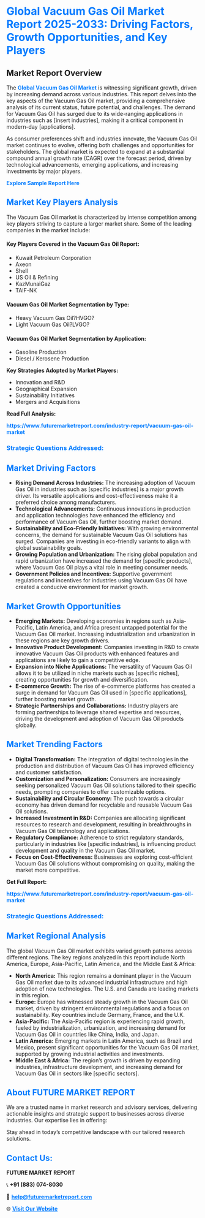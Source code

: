 <h1 style="color: #007BFF;">Global Vacuum Gas Oil Market Report 2025-2033: Driving Factors, Growth Opportunities, and Key Players</h1>

<section id="overview">
<h2>Market Report Overview</h2>
<p>The <a href="https://www.futuremarketreport.com/industry-report/vacuum-gas-oil-market" style="color: #007BFF; text-decoration: none;"><strong>Global Vacuum Gas Oil Market</strong></a> is witnessing significant growth, driven by increasing demand across various industries. This report delves into the key aspects of the Vacuum Gas Oil market, providing a comprehensive analysis of its current status, future potential, and challenges. The demand for Vacuum Gas Oil has surged due to its wide-ranging applications in industries such as [insert industries], making it a critical component in modern-day [applications].</p>
<p>As consumer preferences shift and industries innovate, the Vacuum Gas Oil market continues to evolve, offering both challenges and opportunities for stakeholders. The global market is expected to expand at a substantial compound annual growth rate (CAGR) over the forecast period, driven by technological advancements, emerging applications, and increasing investments by major players.</p>
</section>

<section id="overview">
<p><a href="https://www.futuremarketreport.com/request-sample/reportId=55495" style="color: #007BFF; text-decoration: none;"><strong>Explore Sample Report Here</strong></a></p>
</section>

<section id="key-players">
<h2 style="color: #007BFF;">Market Key Players Analysis</h2>
<p>The Vacuum Gas Oil market is characterized by intense competition among key players striving to capture a larger market share. Some of the leading companies in the market include:</p>
<h4>Key Players Covered in the Vacuum Gas Oil Report:</h4>
<ul><li>Kuwait Petroleum Corporation</li><li>Axeon</li><li>Shell</li><li>US Oil &amp; Refining</li><li>KazMunaiGaz</li><li>TAIF-NK</li></ul>
<h4>Vacuum Gas Oil Market Segmentation by Type:</h4>
<ul><li>Heavy Vacuum Gas Oil?HVGO?</li><li>Light Vacuum Gas Oil?LVGO?</li></ul>

<h4>Vacuum Gas Oil Market Segmentation by Application:</h4>
<ul><li>Gasoline Production</li><li>Diesel / Kerosene Production</li></ul>
<p><strong>Key Strategies Adopted by Market Players:</strong></p>
<ul>
<li>Innovation and R&D</li>
<li>Geographical Expansion</li>
<li>Sustainability Initiatives</li>
<li>Mergers and Acquisitions</li>
</ul>
</section>

<section>
<p><strong>Read Full Analysis: </strong></p><a href="https://www.futuremarketreport.com/industry-report/vacuum-gas-oil-market" style="color: #007BFF; text-decoration: none;"><strong>https://www.futuremarketreport.com/industry-report/vacuum-gas-oil-market</strong></a>
<h3 style="color: #007BFF;">Strategic Questions Addressed:</h3>
</section>

<section id="driving-factors">
<h2 style="color: #007BFF;">Market Driving Factors</h2>
<ul>
<li><strong>Rising Demand Across Industries:</strong> The increasing adoption of Vacuum Gas Oil in industries such as [specific industries] is a major growth driver. Its versatile applications and cost-effectiveness make it a preferred choice among manufacturers.</li>
<li><strong>Technological Advancements:</strong> Continuous innovations in production and application technologies have enhanced the efficiency and performance of Vacuum Gas Oil, further boosting market demand.</li>
<li><strong>Sustainability and Eco-Friendly Initiatives:</strong> With growing environmental concerns, the demand for sustainable Vacuum Gas Oil solutions has surged. Companies are investing in eco-friendly variants to align with global sustainability goals.</li>
<li><strong>Growing Population and Urbanization:</strong> The rising global population and rapid urbanization have increased the demand for [specific products], where Vacuum Gas Oil plays a vital role in meeting consumer needs.</li>
<li><strong>Government Policies and Incentives:</strong> Supportive government regulations and incentives for industries using Vacuum Gas Oil have created a conducive environment for market growth.</li>
</ul>
</section>

<section id="growth-opportunities">
<h2 style="color: #007BFF;">Market Growth Opportunities</h2>
<ul>
<li><strong>Emerging Markets:</strong> Developing economies in regions such as Asia-Pacific, Latin America, and Africa present untapped potential for the Vacuum Gas Oil market. Increasing industrialization and urbanization in these regions are key growth drivers.</li>
<li><strong>Innovative Product Development:</strong> Companies investing in R&D to create innovative Vacuum Gas Oil products with enhanced features and applications are likely to gain a competitive edge.</li>
<li><strong>Expansion into Niche Applications:</strong> The versatility of Vacuum Gas Oil allows it to be utilized in niche markets such as [specific niches], creating opportunities for growth and diversification.</li>
<li><strong>E-commerce Growth:</strong> The rise of e-commerce platforms has created a surge in demand for Vacuum Gas Oil used in [specific applications], further boosting market growth.</li>
<li><strong>Strategic Partnerships and Collaborations:</strong> Industry players are forming partnerships to leverage shared expertise and resources, driving the development and adoption of Vacuum Gas Oil products globally.</li>
</ul>
</section>

<section id="trending-factors">
<h2 style="color: #007BFF;">Market Trending Factors</h2>
<ul>
<li><strong>Digital Transformation:</strong> The integration of digital technologies in the production and distribution of Vacuum Gas Oil has improved efficiency and customer satisfaction.</li>
<li><strong>Customization and Personalization:</strong> Consumers are increasingly seeking personalized Vacuum Gas Oil solutions tailored to their specific needs, prompting companies to offer customizable options.</li>
<li><strong>Sustainability and Circular Economy:</strong> The push towards a circular economy has driven demand for recyclable and reusable Vacuum Gas Oil solutions.</li>
<li><strong>Increased Investment in R&D:</strong> Companies are allocating significant resources to research and development, resulting in breakthroughs in Vacuum Gas Oil technology and applications.</li>
<li><strong>Regulatory Compliance:</strong> Adherence to strict regulatory standards, particularly in industries like [specific industries], is influencing product development and quality in the Vacuum Gas Oil market.</li>
<li><strong>Focus on Cost-Effectiveness:</strong> Businesses are exploring cost-efficient Vacuum Gas Oil solutions without compromising on quality, making the market more competitive.</li>
</ul>
</section>

<section>
<p><strong>Get Full Report: </strong></p><a href="https://www.futuremarketreport.com/industry-report/vacuum-gas-oil-market" style="color: #007BFF; text-decoration: none;"><strong>https://www.futuremarketreport.com/industry-report/vacuum-gas-oil-market</strong></a>
<h3 style="color: #007BFF;">Strategic Questions Addressed:</h3>
</section>


<section id="regional-analysis">
<h2 style="color: #007BFF;">Market Regional Analysis</h2>
<p>The global Vacuum Gas Oil market exhibits varied growth patterns across different regions. The key regions analyzed in this report include North America, Europe, Asia-Pacific, Latin America, and the Middle East & Africa:</p>
<ul>
<li><strong>North America:</strong> This region remains a dominant player in the Vacuum Gas Oil market due to its advanced industrial infrastructure and high adoption of new technologies. The U.S. and Canada are leading markets in this region.</li>
<li><strong>Europe:</strong> Europe has witnessed steady growth in the Vacuum Gas Oil market, driven by stringent environmental regulations and a focus on sustainability. Key countries include Germany, France, and the U.K.</li>
<li><strong>Asia-Pacific:</strong> The Asia-Pacific region is experiencing rapid growth, fueled by industrialization, urbanization, and increasing demand for Vacuum Gas Oil in countries like China, India, and Japan.</li>
<li><strong>Latin America:</strong> Emerging markets in Latin America, such as Brazil and Mexico, present significant opportunities for the Vacuum Gas Oil market, supported by growing industrial activities and investments.</li>
<li><strong>Middle East & Africa:</strong> The region’s growth is driven by expanding industries, infrastructure development, and increasing demand for Vacuum Gas Oil in sectors like [specific sectors].</li>
</ul>
</section>

<footer>
<h2 style="color: #007BFF;">About FUTURE MARKET REPORT</h2>
<p>We are a trusted name in market research and advisory services, delivering actionable insights and strategic support to businesses across diverse industries. Our expertise lies in offering:</p>

<p>Stay ahead in today’s competitive landscape with our tailored research solutions.</p>

<h2 style="color: #007BFF;">Contact Us:</h2>
<p><strong>FUTURE MARKET REPORT</strong></p>
<p>📞 <strong>+91 (883) 074-8030</strong></p>
<p>📧 <strong><a href="mailto:help@futuremarketreport.com" style="color: #007BFF;">help@futuremarketreport.com</a></strong></p>
<p>🌐 <strong><a href="https://www.futuremarketreport.com/" style="color: #007BFF;">Visit Our Website</a></strong></p>
</footer>